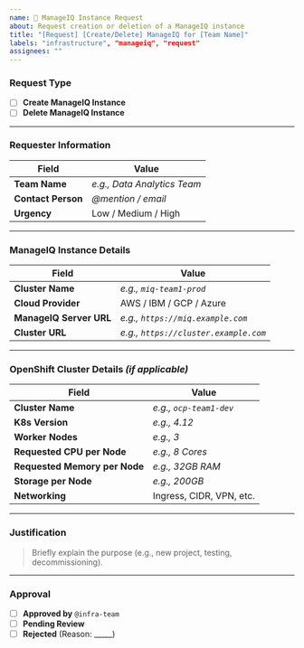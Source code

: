 ```yaml
---
name: 🚀 ManageIQ Instance Request
about: Request creation or deletion of a ManageIQ instance
title: "[Request] [Create/Delete] ManageIQ for [Team Name]"
labels: "infrastructure", "manageiq", "request"
assignees: ""
---
```


### **Request Type**  
- [ ] **Create ManageIQ Instance**  
- [ ] **Delete ManageIQ Instance**  

---

### **Requester Information**  
| Field              | Value                        |
|--------------------|------------------------------|
| **Team Name**      | _e.g., Data Analytics Team_  |
| **Contact Person** | _@mention / email_           |
| **Urgency**        | Low / Medium / High          |

---

### **ManageIQ Instance Details**  
| Field                 | Value                        |
|-----------------------|------------------------------|
| **Cluster Name**      | _e.g., `miq-team1-prod`_     |
| **Cloud Provider**    | AWS / IBM / GCP / Azure      |
| **ManageIQ Server URL**| _e.g., `https://miq.example.com`_ |
| **Cluster URL**       | _e.g., `https://cluster.example.com`_ |

---

### **OpenShift Cluster Details** _(if applicable)_  
| Field                     | Value                          |
|---------------------------|--------------------------------|
| **Cluster Name**          | _e.g., `ocp-team1-dev`_        |
| **K8s Version**           | _e.g., 4.12_                   |
| **Worker Nodes**          | _e.g., 3_                      |
| **Requested CPU per Node**| _e.g., 8 Cores_                |
| **Requested Memory per Node** | _e.g., 32GB RAM_           |
| **Storage per Node**      | _e.g., 200GB_                  |
| **Networking**           | Ingress, CIDR, VPN, etc.       |

---

### **Justification**  
> Briefly explain the purpose (e.g., new project, testing, decommissioning).  

---

### **Approval**  
- [ ] **Approved by** `@infra-team`  
- [ ] **Pending Review**  
- [ ] **Rejected** (Reason: _____)  
